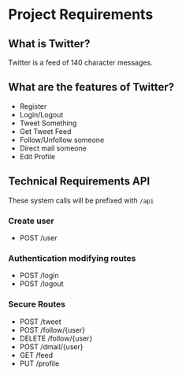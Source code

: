 # Project Requirements

## What is Twitter?

Twitter is a feed of 140 character messages.

## What are the features of Twitter?

- Register
- Login/Logout
- Tweet Something
- Get Tweet Feed
- Follow/Unfollow someone
- Direct mail someone
- Edit Profile

## Technical Requirements API

These system calls will be prefixed with `/api`

### Create user
- POST /user

### Authentication modifying routes

- POST /login
- POST /logout

### Secure Routes

- POST /tweet
- POST /follow/{user}
- DELETE /follow/{user}
- POST /dmail/{user}
- GET /feed
- PUT /profile